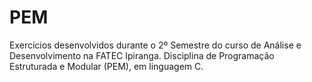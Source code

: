 # PEM
 Exercícios desenvolvidos durante o 2º Semestre do curso de Análise e Desenvolvimento na FATEC Ipiranga. Disciplina de Programação Estruturada e Modular (PEM), em linguagem C.
